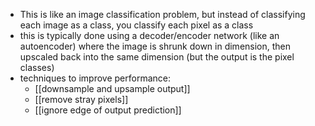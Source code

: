 - This is like an image classification problem, but instead of classifying each image as a class, you classify each pixel as a class
- this is typically done using a decoder/encoder network (like an autoencoder) where the image is shrunk down in dimension, then upscaled back into the same dimension (but the output is the pixel classes)
- techniques to improve performance:
	- [[downsample and upsample output]] 
	- [[remove stray pixels]]
	- [[ignore edge of output prediction]]